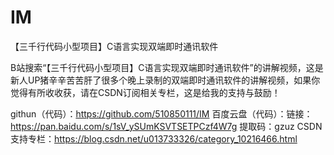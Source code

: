 # IM

【三千行代码小型项目】C语言实现双端即时通讯软件

B站搜索“【三千行代码小型项目】C语言实现双端即时通讯软件”的讲解视频，这是新人UP猪辛辛苦苦肝了很多个晚上录制的双端即时通讯软件的讲解视频，如果你觉得有所收收获，请在CSDN订阅相关专栏，这是给我的支持与鼓励！

githun（代码）：https://github.com/510850111/IM
百度云盘（代码）：链接：https://pan.baidu.com/s/1sV_ySUmKSVTSETPCzf4W7g 提取码：gzuz
CSDN支持专栏：https://blog.csdn.net/u013733326/category_10216466.html
